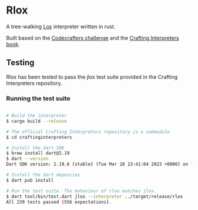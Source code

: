 # Rlox

A tree-walking [Lox](https://github.com/munificent/craftinginterpreters) interpreter written in rust.

Built based on the [Codecrafters challenge](https://app.codecrafters.io/courses/interpreter/overview) and the [Crafting Interpreters book](https://craftinginterpreters.com/contents.html).

## Testing

Rlox has been tested to pass the jlox test suite provided in the Crafting Interpreters repository.

### Running the test suite 

```sh

# Build the interpreter
$ cargo build --release

# The official Crafting Interpreters repository is a submodule
$ cd craftinginterpreters

# Install the dart SDK
$ brew install dart@2.19
$ dart --version 
Dart SDK version: 2.19.6 (stable) (Tue Mar 28 13:41:04 2023 +0000) on "macos_arm64"

# Install the dart depencies
$ dart pub install

# Run the test suite. The behaviour of rlox matches jlox.
$ dart tool/bin/test.dart jlox --interpreter ../target/release/rlox
All 239 tests passed (556 expectations).

```


